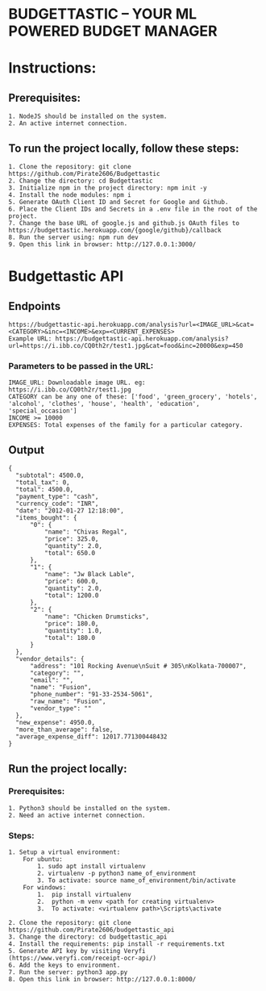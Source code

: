 # BUDGETTASTIC – YOUR ML POWERED BUDGET MANAGER

# Instructions:

## Prerequisites:
    1. NodeJS should be installed on the system.
    2. An active internet connection.

## To run the project locally, follow these steps:
    1. Clone the repository: git clone https://github.com/Pirate2606/Budgettastic
    2. Change the directory: cd Budgettastic
    3. Initialize npm in the project directory: npm init -y
    4. Install the node modules: npm i
    5. Generate OAuth Client ID and Secret for Google and Github.
    6. Place the Client IDs and Secrets in a .env file in the root of the project.
    7. Change the base URL of google.js and github.js OAuth files to https://budgettastic.herokuapp.com/{google/github}/callback
    8. Run the server using: npm run dev
    9. Open this link in browser: http://127.0.0.1:3000/


# Budgettastic API

## Endpoints

    https://budgettastic-api.herokuapp.com/analysis?url=<IMAGE_URL>&cat=<CATEGORY>&inc=<INCOME>&exp=<CURRENT_EXPENSES>
    Example URL: https://budgettastic-api.herokuapp.com/analysis?url=https://i.ibb.co/CQ0th2r/test1.jpg&cat=food&inc=20000&exp=450

### Parameters to be passed in the URL:

    IMAGE_URL: Downloadable image URL. eg: https://i.ibb.co/CQ0th2r/test1.jpg
    CATEGORY can be any one of these: ['food', 'green_grocery', 'hotels', 'alcohol', 'clothes', 'house', 'health', 'education', 'special_occasion']
    INCOME >= 10000
    EXPENSES: Total expenses of the family for a particular category.

## Output

    {
      "subtotal": 4500.0,
      "total_tax": 0,
      "total": 4500.0,
      "payment_type": "cash",
      "currency_code": "INR",
      "date": "2012-01-27 12:18:00",
      "items_bought": {
          "0": {
              "name": "Chivas Regal",
              "price": 325.0,
              "quantity": 2.0,
              "total": 650.0
          },
          "1": {
              "name": "Jw Black Lable",
              "price": 600.0,
              "quantity": 2.0,
              "total": 1200.0
          },
          "2": {
              "name": "Chicken Drumsticks",
              "price": 180.0,
              "quantity": 1.0,
              "total": 180.0
          }
      },
      "vendor_details": {
          "address": "101 Rocking Avenue\nSuit # 305\nKolkata-700007",
          "category": "",
          "email": "",
          "name": "Fusion",
          "phone_number": "91-33-2534-5061",
          "raw_name": "Fusion",
          "vendor_type": ""
      },
      "new_expense": 4950.0,
      "more_than_average": false,
      "average_expense_diff": 12017.771300448432
    }

## Run the project locally:

### Prerequisites:

    1. Python3 should be installed on the system.
    2. Need an active internet connection.

### Steps:

    1. Setup a virtual environment:
        For ubuntu:
            1. sudo apt install virtualenv
            2. virtualenv -p python3 name_of_environment
            3. To activate: source name_of_environment/bin/activate
        For windows:
            1.	pip install virtualenv
            2.	python -m venv <path for creating virtualenv>
            3.	To activate: <virtualenv path>\Scripts\activate

    2. Clone the repository: git clone https://github.com/Pirate2606/budgettastic_api
    3. Change the directory: cd budgettastic_api
    4. Install the requirements: pip install -r requirements.txt
    5. Generate API key by visiting Veryfi (https://www.veryfi.com/receipt-ocr-api/)
    6. Add the keys to environment.
    7. Run the server: python3 app.py
    8. Open this link in browser: http://127.0.0.1:8000/
